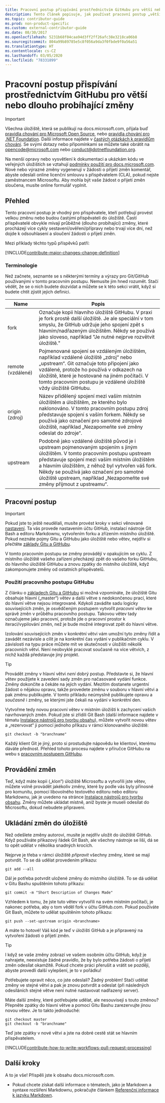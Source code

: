 ```yaml
---
title: Pracovní postup přispívání prostřednictvím GitHubu pro větší nebo dlouho probíhající změny
description: Tento článek popisuje, jak používat pracovní postup „větších“ přispěvatelů k přispívání do článků na webu docs.microsoft.com.
ms.topic: contributor-guide
ms.prod: non-product-specific
ms.custom: external-contributor-guide
ms.date: 08/30/2017
ms.openlocfilehash: 5231b68f04caa94d3ff2ff26afc38e3218ca06b8
ms.sourcegitcommit: 804a99b89785e5c8f056a9da3f0fbde9f0a56a51
ms.translationtype: HT
ms.contentlocale: cs-CZ
ms.lasthandoff: 03/05/2020
ms.locfileid: "78331899"
---
```

# <a name="github-contribution-workflow-for-major-or-long-running-changes"></a>Pracovní postup přispívání prostřednictvím GitHubu pro větší nebo dlouho probíhající změny

> [!IMPORTANT]
> Všechna úložiště, která se publikují na docs.microsoft.com, přijala buď [pravidla chování pro Microsoft Open Source](https://opensource.microsoft.com/codeofconduct/), nebo [pravidla chování pro .NET Foundation](https://dotnetfoundation.org/code-of-conduct). Další informace najdete v [častých otázkách k pravidlům chování](https://opensource.microsoft.com/codeofconduct/faq/). Se svými dotazy nebo připomínkami se můžete také obrátit na [opencode@microsoft.com](mailto:opencode@microsoft.com) nebo [conduct@dotnetfoundation.org](mailto:conduct@dotnetfoundation.org).<br>
>
> Na menší opravy nebo vysvětlení k dokumentaci a ukázkám kódu ve veřejných úložištích se vztahují [podmínky použití pro docs.microsoft.com](https://docs.microsoft.com/legal/termsofuse). Nové nebo výrazné změny vygenerují v žádosti o přijetí změn komentář, abyste odeslali online licenční smlouvu s přispěvatelem (CLA), pokud nejste zaměstnancem Microsoftu. Aby mohla být vaše žádost o přijetí změn sloučena, musíte online formulář vyplnit.

## <a name="overview"></a>Přehled

Tento pracovní postup je vhodný pro přispěvatele, kteří potřebují provést velkou změnu nebo budou častými přispěvateli do úložiště. Častí přispěvatelé obvykle mívají průběžné (dlouho probíhající) změny, které procházejí více cykly sestavení/ověření/přípravy nebo trvají více dní, než dojde k odsouhlasení a sloučení žádosti o přijetí změn.

Mezi příklady těchto typů příspěvků patří:

[!INCLUDE[contribute-major-changes-change-definition](includes/contribute-how-to-write-workflows-major-change-definition.md)]

### <a name="terminology"></a>Terminologie

Než začnete, seznamte se s některými termíny a výrazy pro Git/GitHub používanými v tomto pracovním postupu. Nemusíte jim hned rozumět. Stačí vědět, že se o nich budete dozvídat a můžete se k této sekci vrátit, když si budete chtít zjistit jejich definici.

| Name | Popis |
|-----------|-------------|
|fork|Označuje kopii hlavního úložiště GitHubu. V praxi je fork prostě další úložiště. Je ale speciální v tom smyslu, že GitHub udržuje jeho spojení zpět s hlavním/nadřazeným úložištěm. Někdy se používá jako sloveso, například "Je nutné nejprve rozvětvit úložiště."|
|remote (vzdálené)|Pojmenované spojení se vzdáleným úložištěm, například vzdálené úložiště „zdroj“ nebo „upstream“. Git označuje toto připojení jako vzdálené, protože ho používá v odkazech na úložiště, které je hostované na jiném počítači. V tomto pracovním postupu je vzdálené úložiště vždy úložiště GitHubu.|
|origin (zdroj)|Název přidělený spojení mezi vaším místním úložištěm a úložištěm, ze kterého bylo naklonováno. V tomto pracovním postupu zdroj představuje spojení s vaším forkem. Někdy se používá jako označení pro samotné zdrojové úložiště, například „Nezapomeňte své změny odeslat do zdroje“.|
|upstream|Podobně jako vzdálené úložiště původ je i upstream pojmenovaným spojením s jiným úložištěm. V tomto pracovním postupu upstream představuje spojení mezi vaším místním úložištěm a hlavním úložištěm, z něhož byl vytvořen váš fork. Někdy se používá jako označení pro samotné úložiště upstream, například „Nezapomeňte své změny přijmout z upstreamu“.|

## <a name="workflow"></a>Pracovní postup

>[!IMPORTANT]
> Pokud jste to ještě neudělali, musíte provést kroky v sekci věnované [nastavení](get-started-setup-github.md). Ta vás provede nastavením účtu GitHub, instalací nástroje Git Bash a editoru Markdownu, vytvořením forku a zřízením místního úložiště. Pokud neznáte pojmy Gitu a GitHubu jako úložiště nebo větev, nejdřív si přečtěte [základy Gitu a GitHubu](git-github-fundamentals.md).

V tomto pracovním postupu se změny provádějí v opakujícím se cyklu. Z místního úložiště vašeho zařízení přecházejí zpět do vašeho forku GitHubu, do hlavního úložiště GitHubu a znovu zpátky do místního úložiště, když zakomponujete změny od ostatních přispěvatelů.

### <a name="use-github-flow"></a>Použití pracovního postupu GitHubu

Z článku o [základech Gitu a GitHubu](git-github-fundamentals.md#git) si možná vzpomínáte, že úložiště Gitu obsahuje hlavní („master“) větev a další větve s nedokončenou prací, které do hlavní větve nejsou integrované. Kdykoli zavádíte sadu logicky souvisejících změn, je osvědčeným postupem vytvořit *pracovní větev* ke správě změn v průběhu pracovního postupu. Takovou větev tady označujeme jako pracovní, protože jde o pracovní prostor k iteraci/vypilování změn, než je bude možné integrovat zpět do hlavní větve.

Izolování souvisejících změn v konkrétní větvi vám umožní tyto změny řídit a zavádět nezávisle a cílit je na konkrétní čas vydání v publikačním cyklu. V závislosti na typu práce můžete mít ve skutečnosti v úložišti několik pracovních větví. Není neobvyklé pracovat současně na více větvích, z nichž každá představuje jiný projekt.

>[!TIP]
>Provádět změny v hlavní větvi *není* dobrý postup. Představte si, že hlavní větev použijete k zavedení sady změn pro načasované vydání funkce. Změny dokončíte a čekáte na jejich vydání. Mezitím dostanete urgentní žádost o nějakou opravu, takže provedete změnu v souboru v hlavní větvi a pak změnu publikujete. V tomto příkladu neúmyslně publikujete opravu a *současně* i změny, se kterými jste čekali na vydání v konkrétní den.

Vytvořme tedy novou pracovní větev v místním úložišti k zachycení vašich navrhovaných změn. Pokud jste si zřídili Git Bash (další informace najdete v tématu [Instalace nástrojů pro tvorbu obsahu](get-started-setup-tools.md)), můžete vytvořit novou větev a „rezervovat“ ji pomocí jednoho příkazu v rámci klonovaného úložiště:

````
git checkout -b "branchname"
````

Každý klient Git je jiný, proto si prostudujte nápovědu ke klientovi, kterému dáváte přednost. Přehled tohoto procesu najdete v příručce GitHubu na webu s [pracovním postupem GitHubu](https://guides.github.com/introduction/flow/).

## <a name="making-your-changes"></a>Provádění změn

Teď, když máte kopii („klon“) úložiště Microsoftu a vytvořili jste větev, můžete volně provádět jakékoliv změny, které by podle vás byly přínosné pro komunitu, pomocí libovolného textového editoru nebo editoru Markdownu, jak je uvedeno na stránce [Instalace nástrojů pro tvorbu obsahu](get-started-setup-tools.md).  Změny můžete ukládat místně, aniž byste je museli odesílat do Microsoftu, dokud nebudete připraveni.

## <a name="saving-changes-to-your-repository"></a>Ukládání změn do úložiště

Než odešlete změny autorovi, musíte je nejdřív uložit do úložiště GitHub.  Když používáte příkazový řádek Git Bash, ale všechny nástroje se liší, dá se to opět udělat v několika snadných krocích.

Nejprve je třeba v rámci úložiště _připravit_ všechny změny, které se mají potvrdit.  To se dá udělat provedením příkazu:

````
git add --all
````

Dál je potřeba potvrdit uložené změny do místního úložiště.  To se dá udělat v Gitu Bashu spuštěním tohoto příkazu:

````
git commit -m "Short Description of Changes Made"
````

Vzhledem k tomu, že jste tuto větev vytvořili na svém místním počítači, je nakonec potřeba, aby o tom věděl fork v účtu GitHub.com.  Pokud používáte Git Bash, můžete to udělat spuštěním tohoto příkazu:

````
git push --set-upstream origin <branchname>
````

A máte to hotové!  Váš kód je teď v úložišti GitHub a je připravený na vytvoření žádosti o přijetí změn.  

>[!TIP]
> I když se vaše změny zobrazí ve vašem osobním účtu GitHub, když je nahrajete, neexistuje žádné pravidlo, že by bylo potřeba žádosti o přijetí změn odesílat okamžitě.  Pokud chcete práci přerušit a vrátit se později, abyste provedli další vylepšení, je to v pořádku!

Potřebujete opravit něco, co jste odeslali?  Žádný problém!  Stačí udělat změny ve stejné větvi a pak je znovu potvrdit a odeslat (při následných odesíláních stejné větve není nutné nastavovat nadřazený server).

Máte další změny, které potřebujete udělat, ale nesouvisejí s touto změnou?  Přepněte zpátky do hlavní větve a pomocí Gitu Bashu zarezervujte jinou novou větev. Je to takto jednoduché:

````
git checkout master
git checkout -b "branchname"
````

Teď jste zpátky v nové větvi a jste na dobré cestě stát se hlavním přispěvatelem.

[!INCLUDE[contribute-how-to-write-workflows-pull-request-processing](includes/contribute-how-to-write-workflows-pull-request-processing.md)]

## <a name="next-steps"></a>Další kroky

A to je vše! Přispěli jste k obsahu docs.microsoft.com.

- Pokud chcete získat další informace o tématech, jako je Markdown a syntaxe rozšíření Markdownu, pokračujte článkem [Referenční informace k jazyku Markdown](markdown-reference.md).
